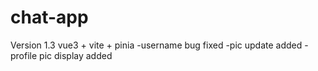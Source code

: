# chat-app
Version 1.3
vue3 + vite + pinia
-username bug fixed
-pic update added
-profile pic display added
